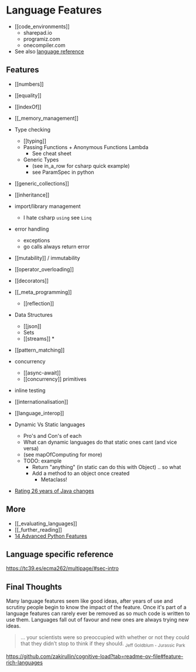 Language Features
=================

* [[code_environments]]
    * sharepad.io
    * programiz.com
    * onecompiler.com
* See also [language reference](https://computingteachers.uk/static/langauge_reference.html)


Features
--------

* [[numbers]]
* [[equality]]
* [[indexOf]]
* [[_memory_management]]
* Type checking
    * [[typing]]
    * Passing Functions + Anonymous Functions Lambda
        * See cheat sheet
    * Generic Types
        * (see in_a_row for csharp quick example)
        * see ParamSpec in python
* [[generic_collections]]
* [[inheritance]]
* import/library management
    * I hate csharp `using` see `Linq`
* error handling
    * exceptions
    * go calls always return error
* [[mutability]] / immutability
* [[operator_overloading]]
* [[decorators]]
* [[_meta_programming]]
    * [[reflection]]
* Data Structures
    * [[json]]
    * Sets
    * [[streams]]
        * 
* [[pattern_matching]]
* concurrency
    * [[async-await]]
    * [[concurrency]] primitives
* inline testing
* [[internationalisation]]
* [[language_interop]]
* Dynamic Vs Static languages
    * Pro's and Con's of each
    * What can dynamic languages do that static ones cant (and vice versa)
    * (see mapOfComputing for more)
    * TODO: example
        * Return "anything" (in static can do this with Object) .. so what
        * Add a method to an object once created
            * Metaclass!


* [Rating 26 years of Java changes](https://neilmadden.blog/2025/09/12/rating-26-years-of-java-changes/)


More
-----

* [[_evaluating_languages]]
* [[_further_reading]]
* [14 Advanced Python Features](https://blog.edward-li.com/tech/advanced-python-features/)

Language specific reference
---------------------------

https://tc39.es/ecma262/multipage/#sec-intro


Final Thoughts
--------------

Many language features seem like good ideas, after years of use and scrutiny people begin to know the impact of the feature. Once it's part of a language features can rarely ever be removed as so much code is written to use them.
Languages fall out of favour and new ones are always trying new ideas.

> ... your scientists were so preoccupied with whether or not they could that they didn’t stop to think if they should.
<sub>Jeff Goldblum - Jurassic Park</sub>

https://github.com/zakirullin/cognitive-load?tab=readme-ov-file#feature-rich-languages
